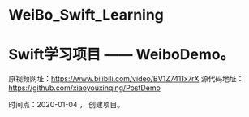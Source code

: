 # WeiBo_Swift_Learning
# Swift学习项目 —— WeiboDemo。

原视频网址：https://www.bilibili.com/video/BV1Z7411x7rX
源代码地址：https://github.com/xiaoyouxinqing/PostDemo

时间点：2020-01-04 ， 创建项目。
